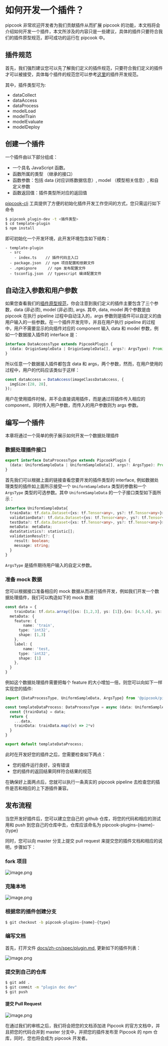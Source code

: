 # 如何开发一个插件？

pipcook 非常欢迎开发者为我们贡献插件从而扩展 pipcook 的功能，本文档将会介绍如何开发一个插件，本文所涉及的内容只是一些建议，具体的插件只要符合我们的插件原型规范，即可成功的运行在 pipcook 中。

## 插件规范

首先，我们强烈建议您可以先了解我们定义的插件规范，只要符合我们定义的插件才可以被接受，具体每个插件的规范您可以参考[这里](../devel/developer-guide.md)的插件开发规范。

其中，插件类型可为:

- dataCollect
- dataAccess
- dataProcess
- modelLoad
- modelTrain
- modelEvaluate
- modelDeploy

## 创建一个插件

一个插件由以下部分组成：

- 一个具名 JavaScript 函数。
- 函数所属的类型 （继承的接口）
- 函数参数：包括 data (对应训练数据信息）, model （模型相关信息）, 和自定义参数
- 函数返回值：插件类型所对应的返回值

[pipcook-cli][] 工具提供了方便的初始化插件开发工作空间的方式，您只需运行如下命令

```sh
$ pipcook plugin-dev -t <插件类型>
$ cd template-plugin
$ npm install
```

即可初始化一个开发环境，此开发环境包含如下结构：

```
- template-plugin
  - src
    - index.ts    // 插件代码主入口
  - package.json  // npm 项目配置和依赖文件
  - .npmignore     // npm 发布配置文件
  - tsconfig.json  // typescript 编译配置文件
```

## 自动注入参数和用户参数

如果您查看我们的[插件原型规范](../spec/plugin.md)，你会注意到我们定义的插件主要包含了三个参数，data (非必须), model (非必须), args. 其中, data, model 两个参数是由 pipcook 在执行 pipeline 过程中自动注入的，args 参数则是插件可以自定义的由用户输入的一些参数。在一个插件开发完毕，并且在用户执行 pipeline 的过程中，用户不需要显示的向插件对应的 component 输入 data 和 model 参数，例如一个数据接入插件的 interface 是：

```ts
interface DataAccessType extends PipcookPlugin {
  (data: OriginSampleData | OriginSampleData[], args?: ArgsType): Promise<UniformSampleData>
}
```

所以任意一个数据接入插件都包含 data 和 args，两个参数，然而，在用户使用的过程中，用户的代码应该类似于这样：

```ts
const dataAccess = DataAccess(imageClassDataAccess, {
  imgSize:[28, 28],
});
```

用户在使用插件时候，并不会直接调用插件，而是通过将插件传入相应的 component，同时传入用户参数，而传入的用户参数则为 args 参数。

## 编写一个插件

本章将通过一个简单的例子展示如何开发一个数据处理插件

### 数据处理插件接口

```ts
export interface DataProcessType extends PipcookPlugin {
  (data: UniformSampleData | UniformSampleData[], args?: ArgsType): Promise<UniformSampleData>
}
```

首先我们可以根据上面的链接查看您要开发的插件类型的 interface, 例如数据处理类型的插件如上面所示接受一个 `UniformSampleData` 类型的参数和一个 `ArgsType` 类型的可选参数。其中 `UniformSampleData` 的一个子接口类型如下面所示：

```ts
interface UniformSampleData{
  trainData: tf.data.Dataset<{xs: tf.Tensor<any>, ys?: tf.Tensor<any>}>;
  validationData?: tf.data.Dataset<{xs: tf.Tensor<any>, ys?: tf.Tensor<any>}>;
  testData?: tf.data.Dataset<{xs: tf.Tensor<any>, ys?: tf.Tensor<any>}>;
  metaData: metaData;
  dataStatistics?: statistic[];
  validationResult?: {
    result: boolean;
    message: string;
  }
}
```

`ArgsType` 是插件期待用户输入的自定义参数。

### 准备 mock 数据

您可以根据接口准备相应的 mock 数据从而进行插件开发，例如我们开发一个数据处理插件，我们可以构造如下的 mock 数据

```ts
const data = {
	trainData: tf.data.array([{xs: [1,2,3], ys: [1]},{xs: [4,5,6], ys: [2]}]),
  metaData: {
    feature: {
    	name: 'train',
      type: 'int32',
      shape: [1,3]
    },
    label: {
    	name: 'test,
      type: 'int32',
      shape: [1]
    },
  }
}
```

例如这个数据处理插件需要把每个 feature 的大小增加一倍，则您可以向如下一样实现您的插件:

```ts
import {DataProcessType, UniformSampleData, ArgsType} from '@pipcook/pipcook-core'

const templateDataProcess: DataProcessType = async (data: UniformSampleData, args?: ArgsType): Promise<UniformSampleData> => {
  const {trainData} = data;
  return {
  	...data,
    trainData: trainData.map((v) => 2*v)
  }
}

export default templateDataProcess;
```

此时在开发好您的插件之后，您需要检查如下两点：

- 您的插件运行良好，没有错误
- 您的插件的返回结果同样符合结果的规范

在确保好上面两点后，您就可以执行一条真实的 pipcook pipeline 去检查您的插件是否和相应的上下游插件兼容。

## 发布流程

当您开发好插件后，您可以建立您自己的 github 仓库，将您的代码和相应的测试用和 push 到您自己的仓库中去，仓库应该命名为 pipcook-plugins-{name}-{type}

同时，您可以向 master 分支上提交 pull request 来提交您的插件文档和相应的说明，步骤如下：

### fork 项目

![image.png](https://img.alicdn.com/tfs/TB1aaMbuKL2gK0jSZFmXXc7iXXa-2006-358.png)

### 克隆本地

![image.png](https://img.alicdn.com/tfs/TB1CWz7uGL7gK0jSZFBXXXZZpXa-718-368.png)

### 根据您的插件创建分支

```sh
$ git checkout -b pipcook-plugins-{name}-{type}
```

### 编写文档

首先，打开文件 [docs/zh-cn/spec/plugin.md](/zh-cn/spec/plugin.md), 更新如下的插件列表：

![image.png](https://img.alicdn.com/tfs/TB14EscuG61gK0jSZFlXXXDKFXa-988-476.png)

### 提交到自己的仓库

```sh
$ git add .
$ git commit -m "plugin doc dev"
$ git push
```

#### 提交 Pull Request

![image.png](https://img.alicdn.com/tfs/TB1IP69uKT2gK0jSZFvXXXnFXXa-1318-172.png)

在通过我们的审核之后，我们将会把您的文档添加进 Pipcook 的官方文档中，并且把您的代码合并到 master 分支中，并把您的插件发布至 Pipcook 的 npm 仓库，同时，您也将会成为 pipcook 开发者。

[pipcook-cli]: https://github.com/alibaba/pipcook/tree/master/packages/pipcook-cli